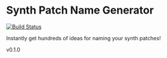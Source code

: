 # Synth Patch Name Generator

[![Build Status](https://travis-ci.com/trvswgnr/synth-patch-name-generator.svg?branch=master)](https://travis-ci.com/trvswgnr/synth-patch-name-generator)

Instantly get hundreds of ideas for naming your synth patches!

v0.1.0

